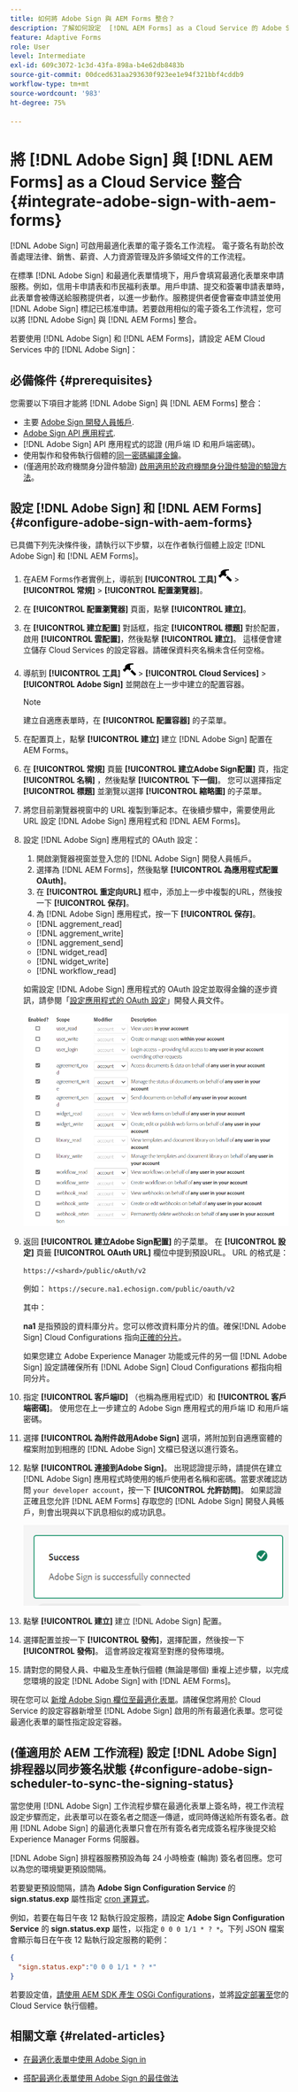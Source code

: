 ```yaml
---
title: 如何將 Adobe Sign 與 AEM Forms 整合？
description: 了解如何設定  [!DNL AEM Forms] as a Cloud Service 的 Adobe Sign？
feature: Adaptive Forms
role: User
level: Intermediate
exl-id: 609c3072-1c3d-43fa-898a-b4e62db8483b
source-git-commit: 00dced631aa293630f923ee1e94f321bbf4cddb9
workflow-type: tm+mt
source-wordcount: '983'
ht-degree: 75%

---
```


# 將 [!DNL Adobe Sign] 與 [!DNL AEM Forms] as a Cloud Service 整合  {#integrate-adobe-sign-with-aem-forms}

[!DNL Adobe Sign] 可啟用最適化表單的電子簽名工作流程。 電子簽名有助於改善處理法律、銷售、薪資、人力資源管理及許多領域文件的工作流程。

在標準 [!DNL Adobe Sign] 和最適化表單情境下，用戶會填寫最適化表單來申請服務。例如，信用卡申請表和市民福利表單。用戶申請、提交和簽署申請表單時，此表單會被傳送給服務提供者，以進一步動作。服務提供者便會審查申請並使用 [!DNL Adobe Sign] 標記已核准申請。若要啟用相似的電子簽名工作流程，您可以將 [!DNL Adobe Sign] 與 [!DNL AEM Forms] 整合。

若要使用 [!DNL Adobe Sign] 和 [!DNL AEM Forms]，請設定 AEM Cloud Services 中的 [!DNL Adobe Sign]：

## 必備條件 {#prerequisites}

您需要以下項目才能將 [!DNL Adobe Sign] 與 [!DNL AEM Forms] 整合：

* 主要 [Adobe Sign 開發人員帳戶](https://acrobat.adobe.com/us/en/sign/developer-form.html).
* [Adobe Sign API 應用程式](https://www.adobe.io/apis/documentcloud/sign/docs.html#!adobedocs/adobe-sign/master/gstarted/create_app.md).
* [!DNL Adobe Sign] API 應用程式的認證 (用戶端 ID 和用戶端密碼)。
* 使用製作和發佈執行個體的[同一密碼編譯金鑰](https://experienceleague.adobe.com/docs/experience-manager-65/administering/security/security-checklist.html?lang=en#make-sure-you-properly-replicate-encryption-keys-when-needed)。
* (僅適用於政府機關身分證件驗證) [啟用適用於政府機關身分證件驗證的驗證方法](https://helpx.adobe.com/sign/using/adobesign-authentication-government-id.html#AuditReport)。

## 設定 [!DNL Adobe Sign] 和 [!DNL AEM Forms] {#configure-adobe-sign-with-aem-forms}

已具備下列先決條件後，請執行以下步驟，以在作者執行個體上設定 [!DNL Adobe Sign] 和 [!DNL AEM Forms]。

1. 在AEM Forms作者實例上，導航到 **[!UICONTROL 工具]** ![錘](assets/hammer.png) > **[!UICONTROL 常規]** > **[!UICONTROL 配置瀏覽器]**。
1. 在 **[!UICONTROL 配置瀏覽器]** 頁面，點擊 **[!UICONTROL 建立]**。
1. 在 **[!UICONTROL 建立配置]** 對話框，指定 **[!UICONTROL 標題]** 對於配置，啟用 **[!UICONTROL 雲配置]**，然後點擊 **[!UICONTROL 建立]**。 這樣便會建立儲存 Cloud Services 的設定容器。請確保資料夾名稱未含任何空格。
1. 導航到 **[!UICONTROL 工具]** ![錘](assets/hammer.png) > **[!UICONTROL Cloud Services]** > **[!UICONTROL Adobe Sign]** 並開啟在上一步中建立的配置容器。

   >[!NOTE]
   >
   >建立自適應表單時，在 **[!UICONTROL 配置容器]** 的子菜單。

1. 在配置頁上，點擊 **[!UICONTROL 建立]** 建立 [!DNL Adobe Sign] 配置在AEM Forms。
1. 在 **[!UICONTROL 常規]** 頁籤 **[!UICONTROL 建立Adobe Sign配置]** 頁，指定 **[!UICONTROL 名稱]** ，然後點擊 **[!UICONTROL 下一個]**。 您可以選擇指定 **[!UICONTROL 標題]** 並瀏覽以選擇 **[!UICONTROL 縮略圖]** 的子菜單。

1. 將您目前瀏覽器視窗中的 URL 複製到筆記本。在後續步驟中，需要使用此 URL 設定 [!DNL Adobe Sign] 應用程式和 [!DNL AEM Forms]。

1. 設定 [!DNL Adobe Sign] 應用程式的 OAuth 設定：

   1. 開啟瀏覽器視窗並登入您的 [!DNL Adobe Sign] 開發人員帳戶。
   1. 選擇為 [!DNL AEM Forms]，然後點擊 **[!UICONTROL 為應用程式配置OAuth]**。
   1. 在 **[!UICONTROL 重定向URL]** 框中，添加上一步中複製的URL，然後按一下 **[!UICONTROL 保存]**。
   1. 為 [!DNL Adobe Sign] 應用程式，按一下 **[!UICONTROL 保存]**。
   * [!DNL aggrement_read]
   * [!DNL aggrement_write]
   * [!DNL aggrement_send]
   * [!DNL widget_read]
   * [!DNL widget_write]
   * [!DNL workflow_read]

   如需設定 [!DNL Adobe Sign] 應用程式的 OAuth 設定並取得金鑰的逐步資訊，請參閱「[設定應用程式的 OAuth 設定](https://www.adobe.io/apis/documentcloud/sign/docs.html#!adobedocs/adobe-sign/master/gstarted/configure_oauth.md)」開發人員文件。

   ![OAuth Config](assets/oauthconfig_new.png)

1. 返回 **[!UICONTROL 建立Adobe Sign配置]** 的子菜單。 在 **[!UICONTROL 設定]** 頁籤 **[!UICONTROL OAuth URL]** 欄位中提到預設URL。 URL 的格式是：

   `https://<shard>/public/oAuth/v2`

   例如：
   `https://secure.na1.echosign.com/public/oauth/v2`

   其中：

   **na1** 是指預設的資料庫分片。您可以修改資料庫分片的值。確保[!DNL Adobe Sign] Cloud Configurations 指向[正確的分片](https://helpx.adobe.com/sign/using/identify-account-shard.html)。

   如果您建立 Adobe Experience Manager 功能或元件的另一個 [!DNL Adobe Sign] 設定請確保所有 [!DNL Adobe Sign] Cloud Configurations 都指向相同分片。

1. 指定 **[!UICONTROL 客戶端ID]** （也稱為應用程式ID）和 **[!UICONTROL 客戶端密碼]**。 使用您在上一步建立的 Adobe Sign 應用程式的用戶端 ID 和用戶端密碼。

1. 選擇 **[!UICONTROL 為附件啟用Adobe Sign]** 選項，將附加到自適應窗體的檔案附加到相應的 [!DNL Adobe Sign] 文檔已發送以進行簽名。

1. 點擊 **[!UICONTROL 連接到Adobe Sign]**。 出現認證提示時，請提供在建立 [!DNL Adobe Sign] 應用程式時使用的帳戶使用者名稱和密碼。當要求確認訪問 `your developer account`，按一下 **[!UICONTROL 允許訪問]**。 如果認證正確且您允許 [!DNL AEM Forms] 存取您的 [!DNL Adobe Sign] 開發人員帳戶，則會出現與以下訊息相似的成功訊息。

   ![Adobe Sign 雲端設定成功](assets/adobe-sign-cloud-configuration-success.png)

1. 點擊 **[!UICONTROL 建立]** 建立 [!DNL Adobe Sign] 配置。

1. 選擇配置並按一下 **[!UICONTROL 發佈]**，選擇配置，然後按一下 **[!UICONTROL 發佈]**。 這會將設定複寫至對應的發佈環境。

1. 請對您的開發人員、中繼及生產執行個體 (無論是哪個) 重複上述步驟，以完成您環境的設定 [!DNL Adobe Sign] with [!DNL AEM Forms]。

現在您可以 [新增 Adobe Sign 欄位至最適化表單](working-with-adobe-sign.md)。請確保您將用於 Cloud Service 的設定容器新增至 [!DNL Adobe Sign] 啟用的所有最適化表單。您可從最適化表單的屬性指定設定容器。

## (僅適用於 AEM 工作流程) 設定 [!DNL Adobe Sign] 排程器以同步簽名狀態 {#configure-adobe-sign-scheduler-to-sync-the-signing-status}

當您使用 [!DNL Adobe Sign] 工作流程步驟在最適化表單上簽名時，視工作流程設定步驟而定，此表單可以在簽名者之間逐一傳遞，或同時傳送給所有簽名者。啟用 [!DNL Adobe Sign] 的最適化表單只會在所有簽名者完成簽名程序後提交給 Experience Manager Forms 伺服器。

[!DNL Adobe Sign] 排程器服務預設為每 24 小時檢查 (輪詢) 簽名者回應。您可以為您的環境變更預設間隔。

若要變更預設間隔，請為 **Adobe Sign Configuration Service** 的 **sign.status.exp** 屬性指定 [cron 運算式](https://en.wikipedia.org/wiki/Cron#CRON_expression)。

例如，若要在每日午夜 12 點執行設定服務，請設定 **Adobe Sign Configuration Service** 的 **sign.status.exp** 屬性，以指定 `0 0 0 1/1 * ? *`。下列 JSON 檔案會顯示每日在午夜 12 點執行設定服務的範例：

```json
{
  "sign.status.exp":"0 0 0 1/1 * ? *"
}
```

若要設定值，[請使用 AEM SDK 產生 OSGi Configurations](https://experienceleague.adobe.com/docs/experience-manager-cloud-service/implementing/deploying/configuring-osgi.html?lang=en#generating-osgi-configurations-using-the-aem-sdk-quickstart)，並將[設定部署至](https://experienceleague.adobe.com/docs/experience-manager-cloud-service/implementing/using-cloud-manager/deploy-code.html?lang=en#deployment-process)您的 Cloud Service 執行個體。

<!-- , perform the following steps:

1. Log in to [!DNL AEM Forms] Server with admin credentials and navigate to **[!UICONTROL Tools]** &gt;**[!UICONTROL Operations]** &gt; **[!UICONTROL Web Console]**.

   You can also open the following URL in a browser window:
   `https://server/system/console/configMgr`

1. Locate and open the **[!UICONTROL Adobe Sign Configuration Service]** option. Specify a [cron expression](https://en.wikipedia.org/wiki/Cron#CRON_expression) in the **Status Update Scheduler Expression** field and click **Save**. For example, to run the configuration service daily at 00:00 am, specify `0 0 0 1/1 * ? *` in the **Status Update Scheduler Expression** field.

Default interval to sync status of [!DNL Adobe Sign] is now changed. -->

## 相關文章 {#related-articles}

* [在最適化表單中使用 Adobe Sign in](working-with-adobe-sign.md)

* [搭配最適化表單使用 Adobe Sign 的最佳做法](https://medium.com/adobetech/using-adobe-sign-to-e-sign-an-adaptive-form-heres-the-best-way-to-do-it-dc3e15f9b684)
